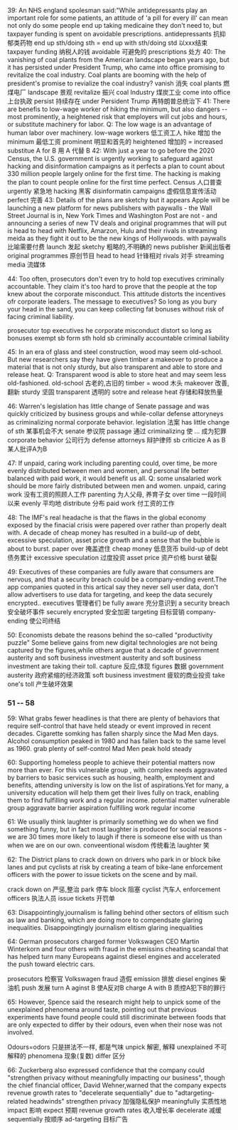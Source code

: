 39: An NHS england spolesman said:"While antidepressants play an important role for some patients, an attitude of 'a pill for every ill' can mean not only do some people end up taking medicaine they don't need to, but taxpayer funding is spent on avoidable prescriptions.
antidepressants 抗抑郁类药物
end up sth/doing sth = end up with sth/doing std 以xxx结束
taxpayer funding 纳税人的钱
avoidable 可避免的
prescriptions 处方
40: The vanishing of coal plants from the American landscape began years ago, but it has persisted under President Trump, who came into office promising to revitalize the coal industry.
Coal plants are booming with the help of president's promise to revialize the coal industry?
vanish 消失
coal plants 燃煤电厂
landscape 景观
revitalize 振兴
coal Industry 煤炭工业
come into office 上台执政
persist 持续存在
under Persident Trump 再特朗普总统治下
41: There are benefis to low-wage worker of hiking the minimum, but also dangers -- most prominently, a heightened risk that employers will cut jobs and hours, or substitute machinery for labor.
Q: The low wage is an advantage of human labor over machinery.
low-wage workers 低工资工人
hike 增加
the minimum 最低工资
prominent 明显和首先的
heightened 增加的 = increased
substitue A for B  用 A 代替 B
42: With just a year to go before the 2020 Census, the U.S. government is urgently working to safeguard against hacking and disinformation campaigns as it perfects a plan to count about 330 million people largely online for the first time.
The hacking is making the plan to count people online for the first time perfect.
Census 人口普查
urgently 紧急地
hacking 黑客
disinformatin campaigns 虚假信息宣传活动
perfect 完善
43: Details of the plans are sketchy but it appears Apple will be launching a new platform for news publishers with paywalls - the Wall Street Journal is in, New York Times and Washington Post are not - and announcing a series of new TV deals and original programmes that will put is head to head with Netflix, Amarzon, Hulu and their rivals in streaming meida as they fight it out to be the new kings of Hollywoods.
with paywalls 比喻需要付费
launch 发起
sketchy 粗略的,不明确的
news publisher 新闻出版者
original programmes 原创节目
head to head 针锋相对
rivals 对手
streaming media 流媒体

44: Too often, prosecutors don't even try to hold top executives criminally accountable. They claim it's too hard to prove that  the people at the top knew about the corporate misconduct. This attitude distorts the incentives ofr corporate leaders. The message to executives? So long as you bury your head in the sand, you can keep collecting fat bonuses without risk of facing criminal liability.

prosecutor
top executives
he corporate misconduct
distort
so long as
bonuses
exempt sb form sth
hold sb criminally accountable
criminal liability

45: In an era of glass and steel construction, wood may seem old-school. But new researchers say they have given timber a makeover to produce a material that is not only sturdy, but also transparent and able to store and release heat.
Q: Transparent wood is able to store heat and may seem less old-fashioned.
old-school 古老的,古旧的
timber = wood 木头
makeover 改善,翻新
sturdy 坚固
transparent 透明的
sotre and release heat 存储和释放热量

46: Warren's legislation has little change of Senate passage and was quickly criticized by business groups and while-collar defense attoryneys as criminalizing normal corporate behavior.
legislation 法案
has little change of sth 某事机会不大
senate 参议院
passage 通过
criminalizing 使 ... 成为犯罪
corporate behavior 公司行为
defense attorneys 辩护律师
sb criticize A as B 某人批评A为B

47: If unpaid, caring work including parenting could, over time, be more evenly distributed between men and women, and personal life better balanced with paid work, it would benefit us all.
Q: some unsalaried work should be more fairly distributed between men and women.
unpaid, caring work 没有工资的照顾人工作
parenting 为人父母, 养育子女
over time 一段时间以来
evenly 平均地
distribute 分布
paid work 付工资的工作

48: The IMF's real headache is that the flaws in the global economy exposed by the finacial crisis were papered over rather than properly dealt with. A decade of cheap money has resulted in a build-up of debt, excessive speculation, asset price growth and a sense that the bubble is about to burst.
paper over 掩盖遮住
cheap money 低息货币
build-up of debt 债务累计
excessive speculation 过度投资
asset price 资产价格
burst 破裂

49: Executives of these companies are fully aware that consumers are nervous, and that a security breach could be a company-ending event.The app companies quoted in this artical say they never sell user data, don't allow advertisers to use data for targeting, and keep the data securely encrypted..
executives 管理者们
be fully aware 充分意识到
a security breach 安全破坏事件
securely encrypted 安全加密
targeting 目标营销
company-ending 使公司终结

50: Economists debate the reasons behind the so-called "productivity puzzle" Some believe gains from new digital technologies are not being captured by the figures,while others argue that a decade of government austerity and soft business investment austerity and soft business investment are taking their toll.
capture 反应,体现
figures 数据
government austerity 政府紧缩的经济政策
soft business investment 疲软的商业投资
take one's toll 产生破坏效果

### 51 -- 58

59: What grabs fewer headlines is that there are plenty of behaviors that require self-control that have held steady or event improved in recent decades. Cigarette somking has fallen sharply since the Mad Men days. Alcohol consumption peaked in 1980 and has fallen back to the same level as 1960.
grab
plenty of 
self-control
Mad Men
peak
hold steady

60: Supporting homeless people to achieve their potential matters now more than ever. For this vulnerable group , with complex needs aggravated by barriers to basic services such as housing, health, employment and benefits, attending university is low on the list of aspirations.Yet for many, a university education will help them get their lives fully on track, enabling them to find fulfilling work and a regular income.
potential
matter
vulnerable group
aggravate
barrier
aspiration
fulfilling work
regular income

61: We usually think laughter is primarily something we do when we find something funny, but in fact most laughter is produced for social reasons - we are 30 times more likely to laugh if there is someone else with us than when we are on our own.
conveentional wisdom 传统看法
laughter 笑

62: The District plans to crack down on drivers who park in or block bike lanes and put cyclists at risk by creating a team of bike-lane enforcement officers with the power to issue tickets on the scene and by mail.

crack down on 严惩,整治
park 停车
block 阻塞
cyclist 汽车人
enforcement officers 执法人员
issue tickets 开罚单

63: Disappointingly,journalism is falling behind other sectors of elitism such as law and banking, which are doing more to compendsate glaring inequalities.
Disappoingtingly
journalism
elitism
glaring
inequalities

64: German prosecutors charged former Volkswagen CEO Martin Winterkorn and four others with fraud in the emissins cheating scandal that has helped turn many Europeans against diesel engines and accelerated the push toward electric cars.

prosecutors 检察官
Volkswagen 
fraud 造假
emission 排放
diesel engines 柴油机
push 发展
turn A aginst B 使A反对B
charge A with B 质控A犯下B的罪行

65: However, Spence said the research might help to unpick some of the unexplained phenomena around taste, pointing out that previous experiments have found people could still discriminate between foods that are only expected to differ by their odours, even when their nose was not involved.

Odours=odors 只是拼法不一样, 都是气味
unpick 解密, 解释
unexplained 不可解释的
phenomena 现象(复数)
differ 区分

66: Zuckerberg also expressed confidence that the company could "strengthen privacy without meaningfully impacting our business", though the chief financial officer, David Wehner,warned that the company expects revenue growth rates to "decelerate sequentially" due to "adtargeting-related headwinds"
strengthen privacy 加强隐私保护
meaningfully 实质性地
impact 影响
expect 预期
revenue growth rates 收入增长率
decelerate 减缓
sequentially 按顺序
ad-targeting 目标广告
